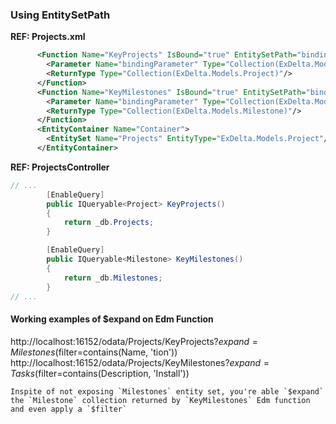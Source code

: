### Using EntitySetPath

**REF: Projects.xml**
```xml
      <Function Name="KeyProjects" IsBound="true" EntitySetPath="bindingParameter">
        <Parameter Name="bindingParameter" Type="Collection(ExDelta.Models.Project)"/>
        <ReturnType Type="Collection(ExDelta.Models.Project)"/>
      </Function>
      <Function Name="KeyMilestones" IsBound="true" EntitySetPath="bindingParameter/Milestones">
        <Parameter Name="bindingParameter" Type="Collection(ExDelta.Models.Project)"/>
        <ReturnType Type="Collection(ExDelta.Models.Milestone)"/>
      </Function>
      <EntityContainer Name="Container">
        <EntitySet Name="Projects" EntityType="ExDelta.Models.Project"/>
      </EntityContainer>
```

**REF: ProjectsController**
```c#
// ...
        [EnableQuery]
        public IQueryable<Project> KeyProjects()
        {
            return _db.Projects;
        }

        [EnableQuery]
        public IQueryable<Milestone> KeyMilestones()
        {
            return _db.Milestones;
        }
// ...
```

#### Working examples of $expand on Edm Function

http://localhost:16152/odata/Projects/KeyProjects?$expand=Milestones($filter=contains(Name, 'tion'))
http://localhost:16152/odata/Projects/KeyMilestones?$expand=Tasks($filter=contains(Description, 'Install'))
```
Inspite of not exposing `Milestones` entity set, you're able `$expand` the `Milestone` collection returned by `KeyMilestones` Edm function and even apply a `$filter`